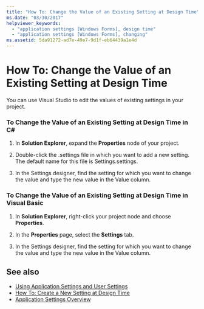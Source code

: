 ```yaml
---
title: "How To: Change the Value of an Existing Setting at Design Time"
ms.date: "03/30/2017"
helpviewer_keywords: 
  - "application settings [Windows Forms], design time"
  - "application settings [Windows Forms], changing"
ms.assetid: 5da91272-ad7e-49e7-9d1f-eb64439a1e4d
---
```

# How To: Change the Value of an Existing Setting at Design Time
You can use Visual Studio to edit the values of existing settings in your project.  
  
### To Change the Value of an Existing Setting at Design Time in C\#
  
1. In **Solution Explorer**, expand the **Properties** node of your project.  
  
2. Double-click the .settings file in which you want to add a new setting. The default name for this file is Settings.settings.  
  
3. In the Settings designer, find the setting for which you want to change the value and type the new value in the Value column.  
  
### To Change the Value of an Existing Setting at Design Time in Visual Basic  
  
1. In **Solution Explorer**, right-click your project node and choose **Properties**.  
  
2. In the **Properties** page, select the **Settings** tab.  
  
3. In the Settings designer, find the setting for which you want to change the value and type the new value in the Value column.  
  
## See also

- [Using Application Settings and User Settings](using-application-settings-and-user-settings.md)
- [How To: Create a New Setting at Design Time](how-to-create-a-new-setting-at-design-time.md)
- [Application Settings Overview](application-settings-overview.md)
